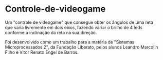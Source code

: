 # Controle-de-videogame
Um "controle de videogame" que consegue obter os ângulos de uma reta que varia livremente em dois eixos, fazendo variar o brilho de 4 leds conforme a inclinação da reta na sua direção.

Foi desenvolvido como um trabalho para a matéria de "Sistemas Microprocessados 2", da Fundação Liberato, pelos alunos Leandro Marcolin Filho e Vitor Renato Engel de Barros.
